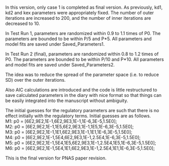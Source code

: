In this version, only case 1 is completed as final version. As
previously, kd1, kd2 and kex parameters were appropriately fixed. 
The number of outer iterations are increased to 200, and the 
number of inner iterations are decreased to 10. 

In Test Run 1, parameters are randomized within 0.9 to 1.1 times 
of P0. The parameters are bounded to be within P/5 and P*5. All 
parameters and model fits are saved under Saved_Parameters1. 

In Test Run 2 (final), parameters are randomized within 0.8 
to 1.2 times of P0. The parameters are bounded to be within 
P/10 and P*10. All parameters and model fits are saved under 
Saved_Parameters2. 

The idea was to reduce the spread of the parameter space 
(i.e. to reduce SD) over the outer iterations.

Also AIC calculations are introduced and the code is little
restructured to save calculated parameters in the diary with
nice format so that things can be easily integrated into
the manuscript without ambiguity.

The initial guesses for the regulatory parameters are such 
that there is no effect initially with the regulatory terms.
Initial guesses are as follows.   
M1: p0 = [6E2,9E2,1E-1,6E2,9E3,1E-1,1E-6,3E-5,1.5E0];  
M2: p0 = [6E2,9E2,1E-1,1E5,6E2,9E3,1E-1,1E5,1E-6,3E-5,1.5E0];  
M3: p0 = [6E2,9E2,1E-1,1E1,6E2,9E3,1E-1,1E1,1E-6,3E-5,1.5E0];  
M4: p0 = [6E2,9E2,1E-1,5E4,6E2,9E3,1E-1,2.5E4,1E-6,3E-5,1.5E0];  
M5: p0 = [6E2,9E2,1E-1,5E4,1E5,6E2,9E3,1E-1,2.5E4,1E5,1E-6,3E-5,1.5E0];  
M6: p0 = [6E2,9E2,1E-1,5E4,1E1,6E2,9E3,1E-1,2.5E4,1E1,1E-6,3E-5,1.5E0];  


This is the final version for PNAS paper revision.
